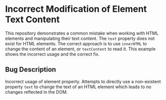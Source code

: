 # Incorrect Modification of Element Text Content

This repository demonstrates a common mistake when working with HTML elements and manipulating their text content.  The `text` property does not exist for HTML elements.  The correct approach is to use `innerHTML` to change the content of an element, or `textContent` to read it.  This example shows the incorrect usage and the correct fix.

## Bug Description

Incorrect usage of element property.  Attempts to directly use a non-existent property `text` to change the text of an HTML element which leads to no changes reflected in the DOM.